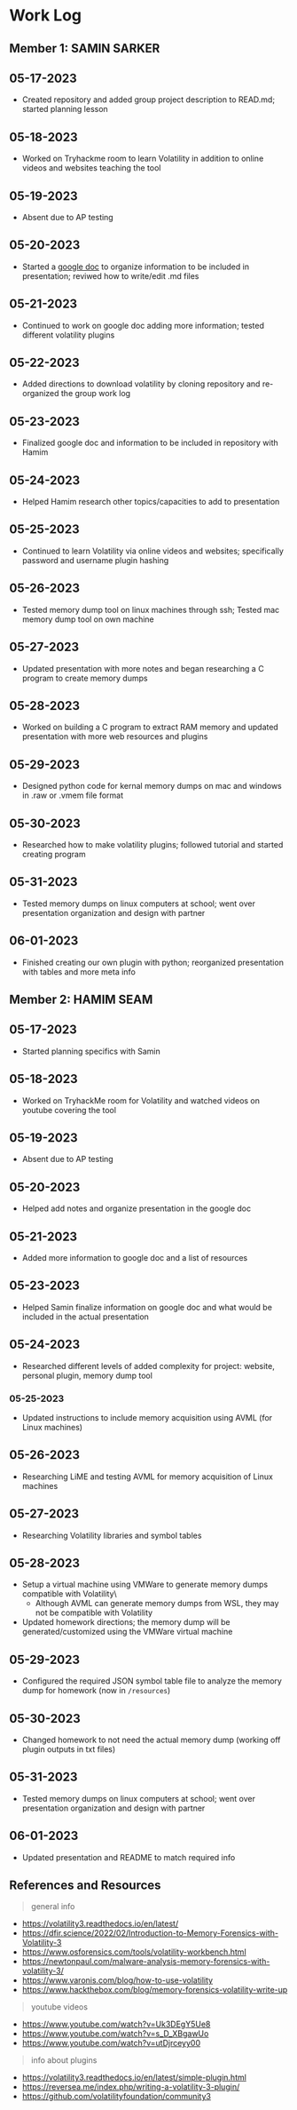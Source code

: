 # Work Log


## Member 1: SAMIN SARKER


## 05-17-2023
- Created repository and added group project description to READ.md; started planning lesson


## 05-18-2023
- Worked on Tryhackme room to learn Volatility in addition to online videos and websites teaching the tool


## 05-19-2023
- Absent due to AP testing


## 05-20-2023
- Started a [google doc](https://docs.google.com/document/d/1LjZducwntw_FBgmiHJieqnYrJdgJ6loLmlshRz0lo3U/edit?usp=sharing) to organize information to be included in presentation; reviwed how to write/edit .md files


## 05-21-2023
- Continued to work on google doc adding more information; tested different volatility plugins


## 05-22-2023
- Added directions to download volatility by cloning repository and re-organized the group work log


## 05-23-2023
- Finalized google doc and information to be included in repository with Hamim


## 05-24-2023
- Helped Hamim research other topics/capacities to add to presentation


## 05-25-2023
- Continued to learn Volatility via online videos and websites; specifically password and username plugin hashing


## 05-26-2023
- Tested memory dump tool on linux machines through ssh; Tested mac memory dump tool on own machine


## 05-27-2023
- Updated presentation with more notes and began researching a C program to create memory dumps


## 05-28-2023
- Worked on building a C program to extract RAM memory and updated presentation with more web resources and plugins


## 05-29-2023
- Designed python code for kernal memory dumps on mac and windows in .raw or .vmem file format


## 05-30-2023
- Researched how to make volatility plugins; followed tutorial and started creating program


## 05-31-2023
- Tested memory dumps on linux computers at school; went over presentation organization and design with partner


## 06-01-2023
- Finished creating our own plugin with python; reorganized presentation with tables and more meta info



## Member 2: HAMIM SEAM


## 05-17-2023
- Started planning specifics with Samin


## 05-18-2023
- Worked on TryhackMe room for Volatility and watched videos on youtube covering the tool


## 05-19-2023
- Absent due to AP testing


## 05-20-2023
- Helped add notes and organize presentation in the google doc


## 05-21-2023
- Added more information to google doc and a list of resources


## 05-23-2023
- Helped Samin finalize information on google doc and what would be included in the actual presentation


## 05-24-2023
- Researched different levels of added complexity for project: website, personal plugin, memory dump tool


### 05-25-2023
- Updated instructions to include memory acquisition using AVML (for Linux machines)


## 05-26-2023
- Researching LiME and testing AVML for memory acquisition of Linux machines


## 05-27-2023
- Researching Volatility libraries and symbol tables


## 05-28-2023
- Setup a virtual machine using VMWare to generate memory dumps compatible with Volatility\
  - Although AVML can generate memory dumps from WSL, they may not be compatible with Volatility
- Updated homework directions; the memory dump will be generated/customized using the VMWare virtual machine


## 05-29-2023
- Configured the required JSON symbol table file to analyze the memory dump for homework (now in `/resources`)


## 05-30-2023
- Changed homework to not need the actual memory dump (working off plugin outputs in txt files)


## 05-31-2023
- Tested memory dumps on linux computers at school; went over presentation organization and design with partner


## 06-01-2023
- Updated presentation and README to match required info



## References and Resources
> general info
- https://volatility3.readthedocs.io/en/latest/
- https://dfir.science/2022/02/Introduction-to-Memory-Forensics-with-Volatility-3
- https://www.osforensics.com/tools/volatility-workbench.html
- https://newtonpaul.com/malware-analysis-memory-forensics-with-volatility-3/
- https://www.varonis.com/blog/how-to-use-volatility
- https://www.hackthebox.com/blog/memory-forensics-volatility-write-up

> youtube videos
- https://www.youtube.com/watch?v=Uk3DEgY5Ue8
- https://www.youtube.com/watch?v=s_D_XBgawUo
- https://www.youtube.com/watch?v=utDjrceyy00

> info about plugins
- https://volatility3.readthedocs.io/en/latest/simple-plugin.html
- https://reversea.me/index.php/writing-a-volatility-3-plugin/
- https://github.com/volatilityfoundation/community3
